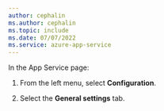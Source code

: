 ```yaml
---
author: cephalin
ms.author: cephalin
ms.topic: include
ms.date: 07/07/2022
ms.service: azure-app-service
---
```


In the App Service page:

1. From the left menu, select **Configuration**.

1. Select the **General settings** tab.
